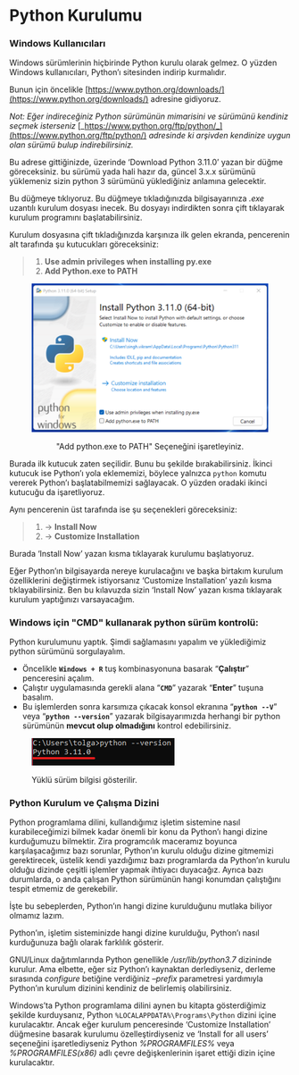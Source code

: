 # Python Kurulumu

### Windows Kullanıcıları

Windows sürümlerinin hiçbirinde Python kurulu olarak gelmez. O yüzden Windows kullanıcıları, Python’ı sitesinden indirip kurmalıdır.

Bunun için öncelikle [https://www.python.org/downloads/](https://www.python.org/downloads/) adresine gidiyoruz.

_Not: Eğer indireceğiniz Python sürümünün mimarisini ve sürümünü kendiniz seçmek isterseniz_ [_https://www.python.org/ftp/python/_](https://www.python.org/ftp/python/) _adresinde ki arşivden kendinize uygun olan sürümü bulup indirebilirsiniz._

Bu adrese gittiğinizde, üzerinde ‘Download Python 3.11.0’ yazan bir düğme göreceksiniz. bu sürümü yada hali hazır da, güncel 3.x.x sürümünü yüklemeniz sizin python 3 sürümünü yüklediğiniz anlamına gelecektir.

Bu düğmeye tıklıyoruz. Bu düğmeye tıkladığınızda bilgisayarınıza _.exe_ uzantılı kurulum dosyası inecek. Bu dosyayı indirdikten sonra çift tıklayarak kurulum programını başlatabilirsiniz.

Kurulum dosyasına çift tıkladığınızda karşınıza ilk gelen ekranda, pencerenin alt tarafında şu kutucukları göreceksiniz:

> 1. **Use admin privileges when installing py.exe**
> 2. **Add Python.exe to PATH**

<div align="center">

<figure><img src="../.gitbook/assets/python3-11-kurulum.png" alt=""><figcaption><p>"Add python.exe to PATH" Seçeneğini işaretleyiniz.</p></figcaption></figure>

</div>

Burada ilk kutucuk zaten seçilidir. Bunu bu şekilde bırakabilirsiniz. İkinci kutucuk ise Python’ı yola eklememizi, böylece yalnızca `python` komutu vererek Python’ı başlatabilmemizi sağlayacak. O yüzden oradaki ikinci kutucuğu da işaretliyoruz.

Aynı pencerenin üst tarafında ise şu seçenekleri göreceksiniz:

> 1. \-> **Install Now**
> 2. \-> **Customize Installation**

Burada ‘Install Now’ yazan kısma tıklayarak kurulumu başlatıyoruz.

Eğer Python’ın bilgisayarda nereye kurulacağını ve başka birtakım kurulum özelliklerini değiştirmek istiyorsanız ‘Customize Installation’ yazılı kısma tıklayabilirsiniz. Ben bu kılavuzda sizin ‘Install Now’ yazan kısma tıklayarak kurulum yaptığınızı varsayacağım.



### Windows için "CMD" kullanarak python sürüm kontrolü:

Python kurulumunu yaptık. Şimdi sağlamasını yapalım ve yüklediğimiz python sürümünü sorgulayalım.&#x20;

* Öncelikle **`Windows + R`** tuş kombinasyonuna basarak “**Çalıştır**” penceresini açalım.
* Çalıştır uygulamasında gerekli alana “**`CMD`**” yazarak “**Enter**” tuşuna basalım.
* Bu işlemlerden sonra karsımıza çıkacak konsol ekranına “**`python --V`**” veya “**`python --version`**” yazarak bilgisayarımızda herhangi bir python sürümünün **mevcut olup olmadığını** kontrol edebilirsiniz.

<div align="left">

<figure><img src="../.gitbook/assets/Ekran görüntüsü 2022-11-26 020628.png" alt=""><figcaption><p>Yüklü sürüm bilgisi gösterilir.</p></figcaption></figure>

</div>

### Python Kurulum ve Çalışma Dizini

Python programlama dilini, kullandığımız işletim sistemine nasıl kurabileceğimizi bilmek kadar önemli bir konu da Python’ı hangi dizine kurduğumuzu bilmektir. Zira programcılık maceramız boyunca karşılaşacağımız bazı sorunlar, Python’ın kurulu olduğu dizine gitmemizi gerektirecek, üstelik kendi yazdığımız bazı programlarda da Python’ın kurulu olduğu dizinde çeşitli işlemler yapmak ihtiyacı duyacağız. Ayrıca bazı durumlarda, o anda çalışan Python sürümünün hangi konumdan çalıştığını tespit etmemiz de gerekebilir.

İşte bu sebeplerden, Python’ın hangi dizine kurulduğunu mutlaka biliyor olmamız lazım.

Python’ın, işletim sisteminizde hangi dizine kurulduğu, Python’ı nasıl kurduğunuza bağlı olarak farklılık gösterir.

GNU/Linux dağıtımlarında Python genellikle _/usr/lib/python3.7_ dizininde kurulur. Ama elbette, eğer siz Python’ı kaynaktan derlediyseniz, derleme sırasında _configure_ betiğine verdiğiniz _–prefix_ parametresi yardımıyla Python’ın kurulum dizinini kendiniz de belirlemiş olabilirsiniz.

Windows’ta Python programlama dilini aynen bu kitapta gösterdiğimiz şekilde kurduysanız, Python `%LOCALAPPDATA%\Programs\Python` dizini içine kurulacaktır. Ancak eğer kurulum penceresinde ‘Customize Installation’ düğmesine basarak kurulumu özelleştirdiyseniz ve ‘Install for all users’ seçeneğini işaretlediyseniz Python _%PROGRAMFILES%_ veya _%PROGRAMFILES(x86)_ adlı çevre değişkenlerinin işaret ettiği dizin içine kurulacaktır.
